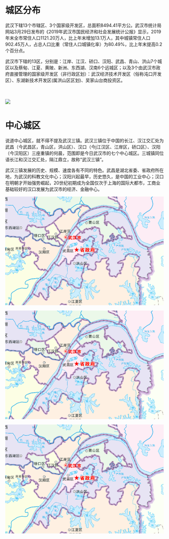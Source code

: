 # 城区分布



武汉下辖13个市辖区、3个国家级开发区，总面积8494.41平方公。武汉市统计局网站3月29日发布的《2019年武汉市国民经济和社会发展统计公报》显示，2019年末全市常住人口1121.20万人，比上年末增加13.1万人，其中城镇常住人口902.45万人，占总人口比重（常住人口城镇化率）为80.49%，比上年末提高0.2个百分点。

武汉市下辖的13区，分别是：江岸、江汉、硚口、汉阳、武昌、青山、洪山7个城区以及蔡甸、江夏、黄陂、新洲、东西湖、汉南6个远城区；以及3个由武汉市政府直接管理的国家级开发区（非行政区划）：武汉经济技术开发区（俗称沌口开发区）、东湖新技术开发区\(属洪山区区划\)、吴家山台商投资区。

# ![](/assets/武汉市地图政区版.jpg)

# 中心城区

说道中心城区，就不得不提及武汉三镇。武汉三镇位于中国的长江、汉江交汇处为武昌（今武昌区，青山区，洪山区）、汉口（今j江汉区、江岸区，硚口区）、汉阳（今汉阳区）三座重镇的何晨，范围即是今日武汉市的七个中心城区。三城镇同位语长江和汉江交汇处，隔江鼎立，故称“武汉三镇”。

武汉三镇发展的历史、规模、速度各有不同的特色。武昌是湖北省委、省政府所在地，为武汉的科教文化中心；汉阳兴起最早，历史悠久，是中国的工业中心；汉口在明朝才开始强势崛起，20世纪初期成为全国仅次于上海的国际大都市，工商业基础较好的汉口发展为武汉市的经济、金融中心。























































![](/assets/import.png)

![](/assets/import.png)

![](/assets/import.png)



